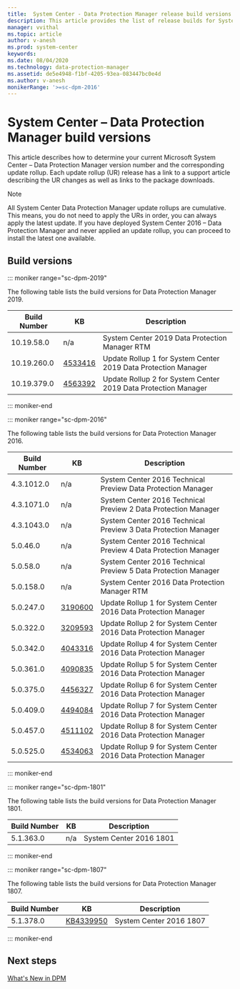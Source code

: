 ```yaml
---
title:  System Center - Data Protection Manager release build versions
description: This article provides the list of release builds for System Center - Data Protection Manager.
manager: vvithal
ms.topic: article
author: v-anesh
ms.prod: system-center
keywords:
ms.date: 08/04/2020
ms.technology: data-protection-manager
ms.assetid: de5e4948-f1bf-4205-93ea-083447bc0e4d
ms.author: v-anesh
monikerRange: '>=sc-dpm-2016'
---
```


# System Center – Data Protection Manager build versions

This article describes how to determine your current Microsoft System Center – Data Protection Manager version number and the corresponding update rollup. Each update rollup (UR) release has a link to a support article describing the UR changes as well as links to the package downloads.

> [!NOTE]
> All System Center Data Protection Manager update rollups are cumulative. This means, you do not need to apply the URs in order, you can always apply the latest update. If you have deployed System Center 2016 – Data Protection Manager and never applied an update rollup, you can  proceed to install the latest one available.

## **Build versions**

::: moniker range="sc-dpm-2019"

The following table lists the build versions for Data Protection Manager 2019.

| **Build Number** | **KB** | **Description** |
| --- | --- | --- |
| 10.19.58.0  | n/a | System Center 2019 Data Protection Manager RTM     |
| 10.19.260.0 | [4533416](https://support.microsoft.com/help/4533416/update-rollup-1-for-system-center-2019-data-protection-manager) | Update Rollup 1 for System Center 2019 Data Protection Manager    |
| 10.19.379.0 | [4563392](https://support.microsoft.com/help/4533416/update-rollup-2-for-system-center-2019-data-protection-manager) | Update Rollup 2 for System Center 2019 Data Protection Manager    |


::: moniker-end

::: moniker range="sc-dpm-2016"

The following table lists the build versions for Data Protection Manager 2016.

| **Build Number** | **KB** | **Description** |
| --- | --- | --- |
| 4.3.1012.0  | n/a | System Center 2016 Technical Preview Data Protection Manager    |
| 4.3.1071.0 | n/a | System Center 2016 Technical Preview 2 Data Protection Manager    |
| 4.3.1043.0  | n/a | System Center 2016 Technical Preview 3 Data Protection Manager  |
| 5.0.46.0  | n/a  | System Center 2016 Technical Preview 4 Data Protection Manager   |
| 5.0.58.0 | n/a  | System Center 2016 Technical Preview 5 Data Protection Manager   |
| 5.0.158.0 | n/a  | System Center 2016 Data Protection Manager RTM  |
| 5.0.247.0  | [3190600](https://support.microsoft.com/kb/3190600) | Update Rollup 1 for System Center 2016 Data Protection Manager |
| 5.0.322.0 | [3209593](https://support.microsoft.com/help/3209593) | Update Rollup 2 for System Center 2016 Data Protection Manager  |
|  5.0.342.0 | [4043316](https://support.microsoft.com/help/4043316)[ ](https://support.microsoft.com/help/4043316) | Update Rollup 4 for System Center 2016 Data Protection Manager |
| 5.0.361.0 | [4090835](https://support.microsoft.com/help/4090835/update-rollup-5-for-system-center-2016-data-protection-manager) | Update Rollup 5 for System Center 2016 Data Protection Manager  |
| 5.0.375.0   | [4456327](https://support.microsoft.com/help/4456327/update-rollup-6-for-system-center-2016-data-protection-manager) | Update Rollup 6 for System Center 2016 Data Protection Manager  |
| 5.0.409.0   | [4494084](https://support.microsoft.com/en-us/help/4494084/update-rollup-7-for-system-center-2016-data-protection-manager) | Update Rollup 7 for System Center 2016 Data Protection Manager  |
| 5.0.457.0   | [4511102](https://support.microsoft.com/en-us/help/4511102/update-rollup-8-for-system-center-2016-data-protection-manager) | Update Rollup 8 for System Center 2016 Data Protection Manager  |
| 5.0.525.0   | [4534063](https://support.microsoft.com/en-us/help/4534063/update-rollup-9-for-system-center-2016-data-protection-manager) | Update Rollup 9 for System Center 2016 Data Protection Manager  |

::: moniker-end

::: moniker range="sc-dpm-1801"

The following table lists the build versions for Data Protection Manager 1801.

| **Build Number** | **KB** | **Description** |
| --- | --- | --- |
| 5.1.363.0 | n/a | System Center 2016 1801 |

::: moniker-end

::: moniker range="sc-dpm-1807"

The following table lists the build versions for Data Protection Manager 1807.

| **Build Number** | **KB** | **Description** |
| --- | --- | --- |
| 5.1.378.0 | [KB4339950](https://support.microsoft.com/help/4339950) | System Center 2016 1807 |

::: moniker-end

## Next steps
[What's New in DPM](what-s-new-in-dpm.md)
